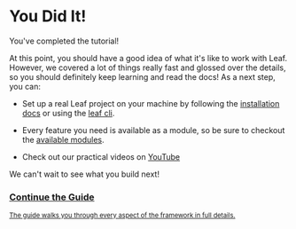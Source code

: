 # You Did It!

You've completed the tutorial!

At this point, you should have a good idea of what it's like to work with Leaf. However, we covered a lot of things really fast and glossed over the details, so you should definitely keep learning and read the docs! As a next step, you can:

- Set up a real Leaf project on your machine by following the [installation docs](/docs/introduction/installation.html) or using the [leaf cli](/docs/cli/).

- Every feature you need is available as a module, so be sure to checkout the [available modules](/docs/modules).

- Check out our practical videos on [YouTube](https://youtube.com/)

We can't wait to see what you build next!

<div class="vt-box-container">
  <a class="vt-box" href="/docs/introduction/first-app" style="flex: 0 50%;">
    <h3 class="next-steps-link">Continue the Guide</h3>
    <small class="next-steps-caption">The guide walks you through every aspect of the framework in full details.</small>
  </a>
</div>

